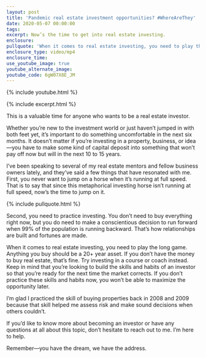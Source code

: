 ```yaml
---
layout: post
title: 'Pandemic real estate investment opportunities? #WhereAreThey'
date: 2020-05-07 00:00:00
tags:
excerpt: Now’s the time to get into real estate investing.
enclosure:
pullquote: 'When it comes to real estate investing, you need to play the long game.'
enclosure_type: video/mp4
enclosure_time:
use_youtube_image: true
youtube_alternate_image:
youtube_code: 6gW07X8E_JM
---
```

{% include youtube.html %}

{% include excerpt.html %}

This is a valuable time for anyone who wants to be a real estate investor.

Whether you’re new to the investment world or just haven’t jumped in with both feet yet, it’s important to do something uncomfortable in the next six months. It doesn’t matter if you’re investing in a property, business, or idea—you have to make some kind of capital deposit into something that won’t pay off now but will in the next 10 to 15 years.

I’ve been speaking to several of my real estate mentors and fellow business owners lately, and they’ve said a few things that have resonated with me. First, you never want to jump on a horse when it’s running at full speed. That is to say that since this metaphorical investing horse isn’t running at full speed, now’s the time to jump on it.&nbsp;

{% include pullquote.html %}

Second, you need to practice investing. You don’t need to buy everything right now, but you do need to make a conscientious decision to run forward when 99% of the population is running backward. That’s how relationships are built and fortunes are made.

When it comes to real estate investing, you need to play the long game. Anything you buy should be a 20+ year asset. If you don’t have the money to buy real estate, that’s fine. Try investing in a course or coach instead. Keep in mind that you’re looking to build the skills and habits of an investor so that you’re ready for the next time the market corrects. If you don’t practice these skills and habits now, you won’t be able to maximize the opportunity later.

I’m glad I practiced the skill of buying properties back in 2008 and 2009 because that skill helped me assess risk and make sound decisions when others couldn’t.

If you’d like to know more about becoming an investor or have any questions at all about this topic, don’t hesitate to reach out to me. I’m here to help.

Remember—you have the dream, we have the address.
